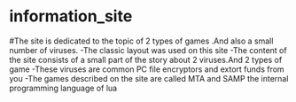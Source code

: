 # information_site
#The site is dedicated to the topic of 2 types of games .And also a small number of viruses.
-The classic layout was used on this site
-The content of the site consists of a small part of the story about 2 viruses.And 2 types of game
-These viruses are common PC file encryptors and extort funds from you
-The games described on the site are called MTA and SAMP the internal programming language of lua
